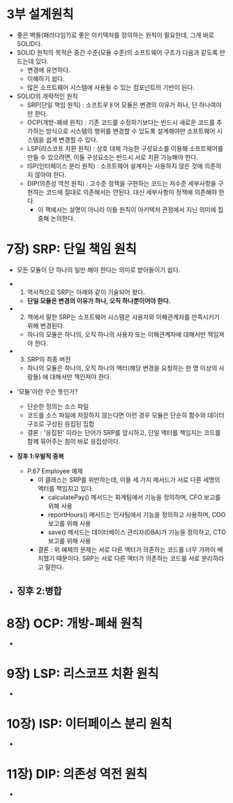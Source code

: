 # 3부 설계원칙
- 좋은 벽돌(패러다임?)로 좋은 아키텍처를 정의하는 원칙이 필요한데, 그게 바로 SOLID다.
- SOLID 원칙의 목적은 중간 수준(모듈 수준)의 소프트웨어 구조가 다음과 같도록 만드는데 있다.
  - 변경에 유연하다.
  - 이해하기 쉽다.
  - 많은 소프트웨어 시스템에 사용될 수 있는 컴포넌트의 기반이 된다.
- SOLID의 개략적인 원칙
  - SRP(단일 책임 원칙) : 소프트우ㅐ어 모듈은 변경의 이유가 하나, 단 하나여야만 한다.
  - OCP(개방-폐쇄 원칙) : 기존 코드를 수정하기보다는 반드시 새로운 코드를 추가하는 방식으로 시스템의 행위를 변경할 수 있도록 설계해야만 소프트웨어 시스템을 쉽게 변경할 수 있다.
  - LSP(리스코프 치환 원칙) : 상호 대체 가능한 구성요소를 이용해 소프트웨어를 만들 수 있으려면, 이들 구성요소는 반드시 서로 치환 가능해야 한다.
  - ISP(인터페이스 분리 원칙) : 소프트웨어 설계자는 사용하지 않은 것에 의존하지 않아야 한다.
  - DIP(의존성 역전 원칙) : 고수준 정책을 구현하는 코드는 저수준 세부사항을 구현하는 코드에 절대로 의존해서는 안된다. 대신 세부사항이 정책에 의존해야 한다.
    - 이 책에서는 설명이 아니라 이들 원칙이 아키텍처 관점에서 지닌 의미에 집중해 논의한다.

# 7장) SRP: 단일 책임 원칙
- 모든 모듈이 단 하나의 일만 해야 한다는 의미로 받아들이기 쉽다.
- 1. 역사적으로 SRP는 아래와 같이 기술되어 왔다.
  - **단일 모듈은 변경의 이유가 하나, 오직 하나뿐이어야 한다.**
- 2. 책에서 말한 SRP는 소프트웨어 시스템은 사용자와 이해관계자를 만족시키기 위해 변경된다.
  - 하나의 모듈은 하나의, 오직 하나의 사용자 또는 이해관계자에 대해서만 책임져야 한다.
- 3. SRP의 최종 버전
  - 하나의 모듈은 하나의, 오직 하나의 액터(해당 변경을 요청하는 한 명 이상의 사람들) 에 대해서만 책인져야 한다.

- '모듈'이란 무슨 뜻인가?
  - 단순한 정의는 소스 파일
  - 코드를 소스 파일에 저장하지 않는다면 이런 경우 모듈은 단순히 함수와 데이터 구조로 구성된 응집된 집합
  - 결론 : '응집된' 이라는 단어가 SRP를 암시하고, 단일 액터를 책임지는 코드를 함께 묶어주는 힘이 바로 응집성이다.
  
- **징후 1:우발적 중복**
  - P.67 Employee 예제
    - 이 클래스는 SRP를 위반하는데, 이들 세 가지 메서드가 서로 다른 세명의 액터를 책임지고 있다.
      - calculatePay() 메서드는 회계팀에서 기능을 정의하며, CFO 보고를 위해 사용
      - reportHours() 메서드는 인사팀에서 기능을 정의하고 사용하며, COO 보고를 위해 사용
      - save() 메서드는 데이터베이스 관리자(DBA)가 기능을 정의하고, CTO 보고를 위해 사용
    - 결론 : 위 예제의 문제는 서로 다른 액터가 의존하는 코드를 너무 가까이 배치했기 때문이다. SRP는 서로 다른 액터가 의존하는 코드를 서로 분리하라고 말한다.
    
- **징후 2:병합**
  - 

# 8장) OCP: 개방-폐쇄 원칙
- 



# 9장) LSP: 리스코프 치환 원칙
- 



# 10장) ISP: 이터페이스 분리 원칙
- 



# 11장) DIP: 의존성 역전 원칙
- 
  

